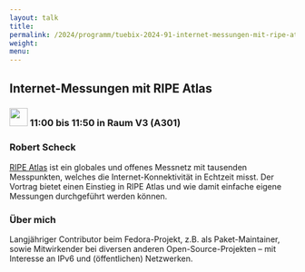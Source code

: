 ```yaml
---
layout: talk
title:
permalink: /2024/programm/tuebix-2024-91-internet-messungen-mit-ripe-atlas/
weight:
menu:
---
```

## Internet-Messungen mit RIPE Atlas

### <img height = "32" src="../../../images/talk.svg"> 11:00 bis 11:50 in Raum V3 (A301)

### Robert Scheck

[RIPE Atlas](https://atlas.ripe.net/) ist ein globales und offenes Messnetz mit tausenden Messpunkten, welches die Internet-Konnektivität in Echtzeit misst. Der Vortrag bietet einen Einstieg in RIPE Atlas und wie damit einfache eigene Messungen durchgeführt werden können.

### Über mich

Langjähriger Contributor beim Fedora-Projekt, z.B. als Paket-Maintainer, sowie Mitwirkender bei diversen anderen Open-Source-Projekten – mit Interesse an IPv6 und (öffentlichen) Netzwerken.

